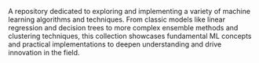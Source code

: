 A repository dedicated to exploring and implementing a variety of machine learning algorithms and techniques. From classic models like linear regression and decision trees to more complex ensemble methods and clustering techniques, this collection showcases fundamental ML concepts and practical implementations to deepen understanding and drive innovation in the field.
